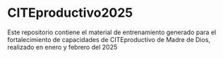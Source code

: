 # CITEproductivo2025
Este repositorio contiene el material de entrenamiento generado para el fortalecimiento de capacidades de CITEproductivo de Madre de Dios, realizado en enero y febrero del 2025

